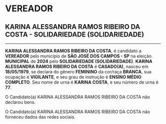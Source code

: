 # VEREADOR
## KARINA ALESSANDRA RAMOS RIBEIRO DA COSTA - SOLIDARIEDADE (SOLIDARIEDADE)
---
**KARINA ALESSANDRA RAMOS RIBEIRO DA COSTA**, é candidato a **VEREADOR** pelo município de **SÃO JOSÉ DOS CAMPOS - SP** na eleição **MUNICIPAL** de **2024** pelo **SOLIDARIEDADE (SOLIDARIEDADE)**.
**KARINA ALESSANDRA RAMOS RIBEIRO DA COSTA** é **CASADO(A)**, nasceu em **18/05/1979**, se declara do gênero **FEMININO** da cor/raça **BRANCA**, sua ocupação é **VIGILANTE**, e seu grau de instrução é **ENSINO MÉDIO COMPLETO**.
Seu nome de urna é **KARINA COSTA**, e seu número de urna é **77**.

O Candidato(a) KARINA ALESSANDRA RAMOS RIBEIRO DA COSTA não declarou bens.


O Candidato(a) KARINA ALESSANDRA RAMOS RIBEIRO DA COSTA não forneceu dados das redes sociais.